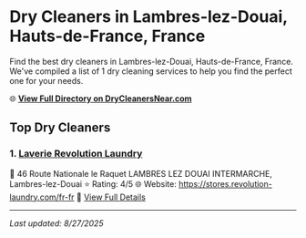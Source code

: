 # Dry Cleaners in Lambres-lez-Douai, Hauts-de-France, France

Find the best dry cleaners in Lambres-lez-Douai, Hauts-de-France, France. We've compiled a list of 1 dry cleaning services to help you find the perfect one for your needs.

🌐 **[View Full Directory on DryCleanersNear.com](https://drycleanersnear.com/city/France/Hauts-de-France/Lambres-lez-Douai)**

## Top Dry Cleaners

### 1. [Laverie Revolution Laundry](https://drycleanersnear.com/dryCleaner/68ae67fac95ff2c6096b1ba1/laverie-revolution-laundry)
📍 46 Route Nationale le Raquet LAMBRES LEZ DOUAI INTERMARCHE, Lambres-lez-Douai
⭐ Rating: 4/5
🌐 Website: https://stores.revolution-laundry.com/fr-fr
🔗 [View Full Details](https://drycleanersnear.com/dryCleaner/68ae67fac95ff2c6096b1ba1/laverie-revolution-laundry)


---

*Last updated: 8/27/2025*
